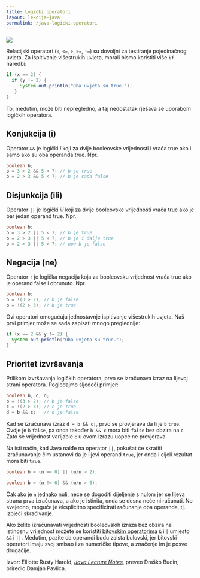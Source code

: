 ```yaml
---
title: Logički operatori
layout: lekcija-java
permalink: /java-logicki-operatori
---
```


![](http://www.javascripttutorial.net/wp-content/uploads/2016/11/JavaScript-Logical-Operator.png)

Relacijski operatori (`<`, `<=`, `>`, `>=`, `!=`) su dovoljni za testiranje pojedinačnog uvjeta. Za ispitivanje višestrukih uvjeta, morali bismo koristiti više `if` naredbi:

```java
if (x == 2) {
  if (y != 2) {
     System.out.println("Oba uvjeta su true.");
   }
}
```

To, međutim, može biti nepregledno, a taj nedostatak rješava se uporabom logičkih operatora.

## Konjukcija (i)

Operator `&&` je logički *i* koji za dvije booleovske vrijednosti i vraća true ako i samo ako su oba operanda true. Npr.

```java
boolean b;
b = 3 > 2 && 5 < 7; // b je true
b = 2 > 3 && 5 < 7; // b je sada false
```

## Disjunkcija (ili)

Operator `||` je logički *ili* koji za dvije booleovske vrijednosti vraća true ako je bar jedan operand true. Npr.

```java
boolean b;
b = 3 > 2 || 5 < 7; // b je true
b = 2 > 3 || 5 < 7; // b je i dalje true
b = 2 > 3 || 5 > 7; // now b je false
```

## Negacija (ne)

Operator `!` je logička negacija koja za booleovsku vrijednost vraća true ako je operand false i obrunuto. Npr.

```java
boolean b;
b = !(3 > 2); // b je false
b = !(2 > 3); // b je true
```

Ovi operatori omogućuju jednostavnje ispitivanje višestrukih uvjeta. Naš prvi primjer može se sada zapisati mnogo preglednije:

```java
if (x == 2 && y != 2) {
  System.out.println("Oba uvjeta su true.");
}
```

## Prioritet izvršavanja

Prilikom izvršavanja logičkih operatora, prvo se izračunava izraz na lijevoj strani operatora. Pogledajmo sljedeći primjer:

```java
boolean b, c, d;
b = !(3 > 2); // b je false
c = !(2 > 3); // c je true
d = b && c;   // d je false
```

Kad se izračunava izraz `d = b && c;`, prvo se provjerava da li je `b` `true`. Ovdje je `b` `false`, pa onda također `b && c` mora biti `false` bez obzira na `c`. Zato se vrijednost varijable `c` u ovom izrazu uopće ne provjerava.

Na isti način, kad Java naiđe na operator `||`, pokušat će skratiti izračunavanje čim ustanovi da je lijevi operand `true`, jer onda i cijeli rezultat mora biti `true`.

```java
boolean b = (n == 0) || (m/n > 2);

boolean b = (n != 0) && (m/n > 0);
```

Čak ako je `n` jednako nuli, neće se dogoditi dijeljenje s nulom jer se lijeva strana prva izračunava, a ako je istinita, onda se desna neće ni računati. No svejedno, moguće je eksplicitno specificirati računanje oba operanda, tj. izbjeći skraćivanje.

Ako želite izračunavati vrijednosti booleovskih izraza bez obzira na istinosnu vrijednost možete se koristiti [bitovskim operatorima](/bitovni-operatori) `&` i `|` umjesto `&&` i `||`. Međutim, pazite da operandi budu zaista bulovski, jer bitovski operatori imaju svoj smisao i za numeričke tipove, a značenje im je posve drugačije.


Izvor: Elliotte Rusty Harold, *[Java Lecture Notes](//www.cafeaulait.org/course/index.html)*, preveo Draško Budin, priredio Damjan Pavlica.
